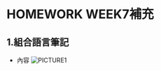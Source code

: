 # HOMEWORK WEEK7補充

## 1.組合語言筆記
* 內容
![PICTURE1](https://github.com/brian891005/co109a/blob/master/HW/%E5%9C%96%E7%89%8726.jpg)
